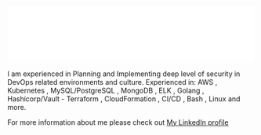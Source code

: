 ![](https://github.com/AlyRagab/AlyRagab/blob/main/assets/main.svg)


I am experienced in Planning and Implementing deep level of security in DevOps related environments and culture.
Experienced in: AWS , Kubernetes , MySQL/PostgreSQL , MongoDB , ELK , Golang , Hashicorp/Vault - Terraform , CloudFormation , CI/CD , Bash , Linux and more.

For more information about me please check out [My LinkedIn profile](https://www.linkedin.com/in/alyragab/)
